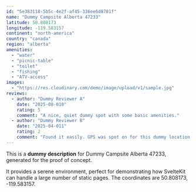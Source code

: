 ```yaml
---
id: "5e383118-5b5c-4e2f-af45-336ee6d8781f"
name: "Dummy Campsite Alberta 47233"
latitude: 50.808173
longitude: -119.583157
continent: "north-america"
country: "canada"
region: "alberta"
amenities:
  - "water"
  - "picnic-table"
  - "toilet"
  - "fishing"
  - "ATV-access"
images:
  - "https://res.cloudinary.com/demo/image/upload/v1/sample.jpg"
reviews:
  - author: "Dummy Reviewer A"
    date: "2025-08-010"
    rating: 5
    comment: "A nice, quiet dummy spot with some basic amenities."
  - author: "Dummy Reviewer B"
    date: "2025-04-011"
    rating: 2
    comment: "Found it easily. GPS was spot on for this dummy location."
---
```


This is a **dummy description** for Dummy Campsite Alberta 47233, generated for the proof of concept.

It provides a serene environment, perfect for demonstrating how SvelteKit can handle a large number of static pages. The coordinates are 50.808173, -119.583157.
